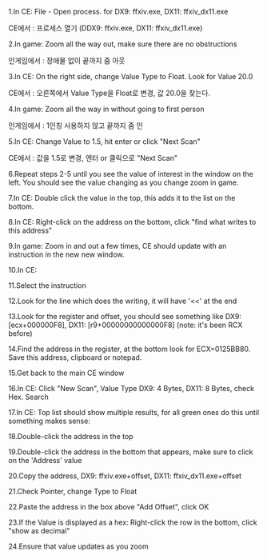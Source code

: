 1.In CE: File - Open process. for DX9: ffxiv.exe, DX11: ffxiv_dx11.exe

CE에서 : 프로세스 열기 (DDX9: ffxiv.exe, DX11: ffxiv_dx11.exe)

2.In game: Zoom all the way out, make sure there are no obstructions

인게임에서 : 장애물 없이 끝까지 줌 아웃

3.In CE: On the right side, change Value Type to Float. Look for Value 20.0

CE에서 : 오른쪽에서 Value Type을 Float로 변경, 값 20.0을 찾는다.

4.In game: Zoom all the way in without going to first person

인게임에서 : 1인칭 사용하지 않고 끝까지 줌 인

5.In CE: Change Value to 1.5, hit enter or click "Next Scan"

CE에서 : 값을 1.5로 변경, 엔터 or 클릭으로 "Next Scan"

6.Repeat steps 2-5 until you see the value of interest in the window on the left. You should see the value changing as you change zoom in game.

7.In CE: Double click the value in the top, this adds it to the list on the bottom.

8.In CE: Right-click on the address on the bottom, click "find what writes to this address"

9.In game: Zoom in and out a few times, CE should update with an instruction in the new new window.

10.In CE:

11.Select the instruction

12.Look for the line which does the writing, it will have '<<' at the end

13.Look for the register and offset, you should see something like DX9: [ecx+000000F8], DX11: [r9+00000000000000F8] (note: it's been RCX before)

14.Find the address in the register, at the bottom look for ECX=0125BB80. Save this address, clipboard or notepad.

15.Get back to the main CE window

16.In CE: Click "New Scan", Value Type DX9: 4 Bytes, DX11: 8 Bytes, check Hex. Search

17.In CE: Top list should show multiple results, for all green ones do this until something makes sense:

18.Double-click the address in the top

19.Double-click the address in the bottom that appears, make sure to click on the 'Address' value

20.Copy the address, DX9: ffxiv.exe+offset, DX11: ffxiv_dx11.exe+offset

21.Check Pointer, change Type to Float

22.Paste the address in the box above "Add Offset", click OK

23.If the Value is displayed as a hex: Right-click the row in the bottom, click "show as decimal"

24.Ensure that value updates as you zoom
